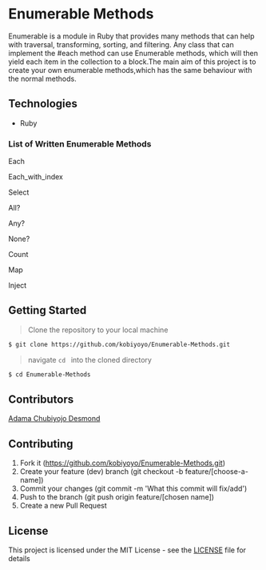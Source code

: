 # Enumerable Methods
Enumerable is a module in Ruby that provides many methods that can help with traversal, transforming, sorting, and filtering. Any class that can implement the #each method can use Enumerable methods, which will then yield each item in the collection to a block.The main aim of this project is to create your own enumerable methods,which has the same behaviour with the normal methods.
## Technologies

- Ruby



### List of Written Enumerable Methods
Each

Each_with_index

Select

All?

Any?

None?

Count

Map

Inject

## Getting Started

> Clone the repository to your local machine

```sh
$ git clone https://github.com/kobiyoyo/Enumerable-Methods.git
```

> navigate ```cd ``` into the cloned directory

```sh
$ cd Enumerable-Methods
```
## Contributors
[Adama Chubiyojo Desmond](https://github.com/kobiyoyo)

## Contributing

1. Fork it (https://github.com/kobiyoyo/Enumerable-Methods.git)
2. Create your feature (dev) branch (git checkout -b feature/[choose-a-name])
3. Commit your changes (git commit -m 'What this commit will fix/add')
4. Push to the branch (git push origin feature/[chosen name])
5. Create a new Pull Request

## License

This project is licensed under the MIT License - see the [LICENSE](./LICENSE.md) file for details
